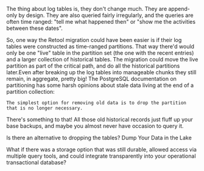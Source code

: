 The thing about log tables is, they don't change much. They are append-only by design. They are also queried fairly irregularly, and the queries are often time ranged: "tell me what happened then" or "show me the activities between these dates".

So, one way the Retool migration could have been easier is if their log tables were constructed as time-ranged partitions. That way there'd would only be one "live" table in the partition set (the one with the recent entries) and a larger collection of historical tables. The migration could move the live partition as part of the critical path, and do all the historical partitions later.Even after breaking up the log tables into manageable chunks they still remain, in aggregate, pretty big! The PostgreSQL documentation on partitioning has some harsh opinions about stale data living at the end of a partition collection:

    The simplest option for removing old data is to drop the partition that is no longer necessary.

There's something to that! All those old historical records just fluff up your base backups, and maybe you almost never have occasion to query it.

Is there an alternative to dropping the tables?
Dump Your Data in the Lake

What if there was a storage option that was still durable, allowed access via multiple query tools, and could integrate transparently into your operational transactional database?
